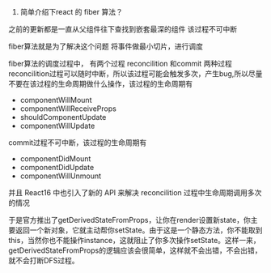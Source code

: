 1. 简单介绍下react 的 fiber 算法？

之前的更新都是一直从父组件往下查找到嵌套最深的组件
该过程不可中断

fiber算法就是为了解决这个问题
将事件做最小切片，进行调度


fiber算法的调度过程中， 有两个过程
reconcilition 和commit 两种过程
reconcilition过程可以随时中断，所以该过程可能会触发多次，产生bug,所以尽量不要在该过程的生命周期做什么操作，该过程的生命周期有
- componentWillMount
- componentWillReceiveProps
- shouldComponentUpdate
- componentWillUpdate

commit过程不可中断，该过程的生命周期有
- componentDidMount
- componentDidUpdate
- componentWillUnmount



并且 React16 中也引入了新的 API 来解决 reconcilition 过程中生命周期调用多次的情况

于是官方推出了getDerivedStateFromProps，让你在render设置新state，你主要返回一个新对象，它就主动帮你setState。由于这是一个静态方法，你不能取到 this，当然你也不能操作instance，这就阻止了你多次操作setState。这样一来，getDerivedStateFromProps的逻辑应该会很简单，这样就不会出错，不会出错，就不会打断DFS过程。